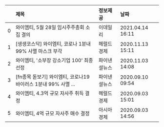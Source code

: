 |    | 제목                                                           | 정보제공     | 날짜             |
|---:|:---------------------------------------------------------------|:-------------|:-----------------|
|  0 | 와이엠티, 5월 28일 임시주주총회 소집 결의                      | 이데일리     | 2021.04.14 16:11 |
|  1 | [생생코스닥] 와이엠티, 코로나 1분내 99% 사멸 마스크 부각       | 헤럴드경제   | 2020.11.13 15:11 |
|  2 | 와이엠티, '소부장 강소기업 100' 최종 선정                      | 파이낸셜뉴스 | 2020.11.03 14:08 |
|  3 | [fn종목 돋보기] 와이엠티, 코로나19 바이러스 1분내 99% 사멸 ... | 파이낸셜뉴스 | 2020.09.10 09:54 |
|  4 | 와이엠티, 4.3억 규모 자사주 취득 결정                          | 헤럴드경제   | 2020.09.03 15:01 |
|  5 | 와이엠티, 4억 규모 자사주 매수 결정                            | 아시아경제   | 2020.09.03 14:56 |